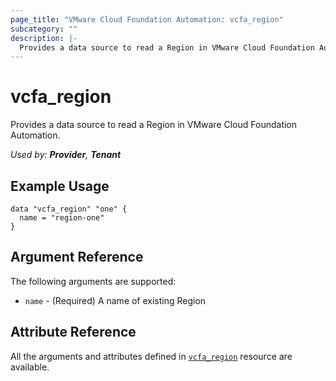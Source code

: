 ```yaml
---
page_title: "VMware Cloud Foundation Automation: vcfa_region"
subcategory: ""
description: |-
  Provides a data source to read a Region in VMware Cloud Foundation Automation.
---
```


# vcfa_region

Provides a data source to read a Region in VMware Cloud Foundation Automation.

_Used by: **Provider**, **Tenant**_

## Example Usage

```hcl
data "vcfa_region" "one" {
  name = "region-one"
}
```

## Argument Reference

The following arguments are supported:

- `name` - (Required) A name of existing Region

## Attribute Reference

All the arguments and attributes defined in
[`vcfa_region`](/providers/vmware/vcfa/latest/docs/resources/region) resource are available.
